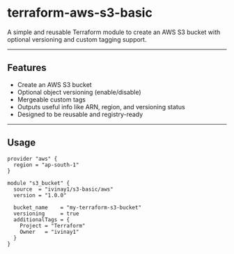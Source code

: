 # terraform-aws-s3-basic

A simple and reusable Terraform module to create an AWS S3 bucket with optional versioning and custom tagging support.

---

## Features

- Create an AWS S3 bucket
- Optional object versioning (enable/disable)
- Mergeable custom tags
- Outputs useful info like ARN, region, and versioning status
- Designed to be reusable and registry-ready

---

## Usage

```hcl
provider "aws" {
  region = "ap-south-1"
}

module "s3_bucket" {
  source  = "ivinay1/s3-basic/aws"
  version = "1.0.0"

  bucket_name    = "my-terraform-s3-bucket"
  versioning     = true
  additionalTags = {
    Project = "Terraform"
    Owner   = "ivinay1"
  }
}

